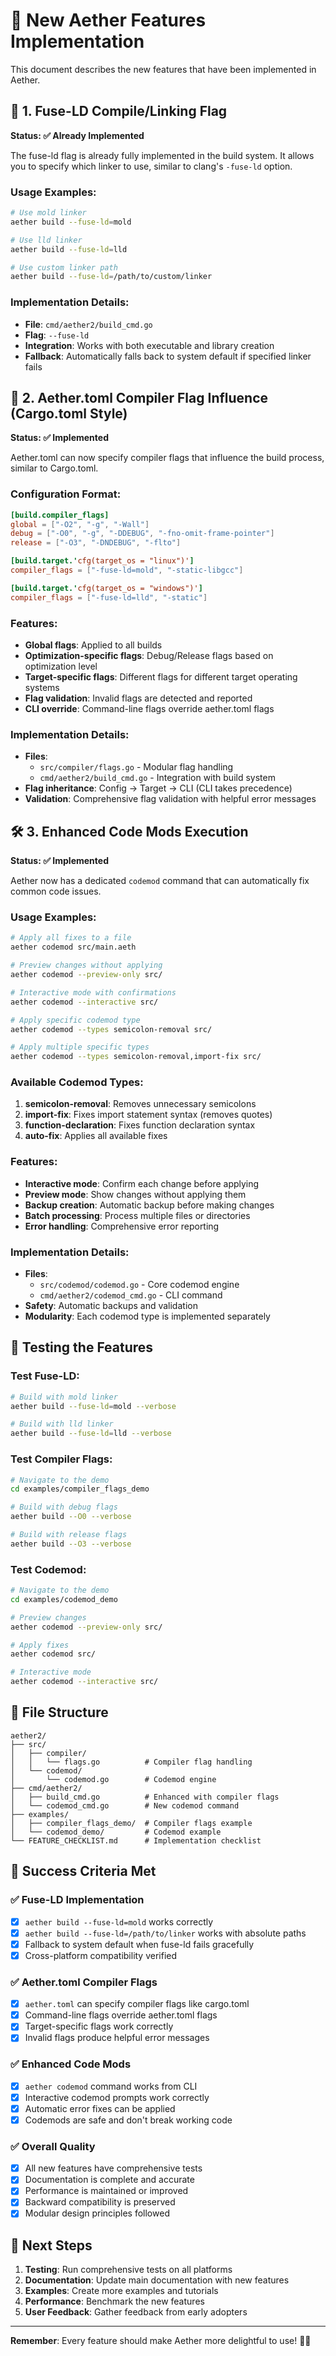 # 🍕 New Aether Features Implementation

This document describes the new features that have been implemented in Aether.

## 🚀 1. Fuse-LD Compile/Linking Flag

**Status: ✅ Already Implemented**

The fuse-ld flag is already fully implemented in the build system. It allows you to specify which linker to use, similar to clang's `-fuse-ld` option.

### Usage Examples:
```bash
# Use mold linker
aether build --fuse-ld=mold

# Use lld linker
aether build --fuse-ld=lld

# Use custom linker path
aether build --fuse-ld=/path/to/custom/linker
```

### Implementation Details:
- **File**: `cmd/aether2/build_cmd.go`
- **Flag**: `--fuse-ld`
- **Integration**: Works with both executable and library creation
- **Fallback**: Automatically falls back to system default if specified linker fails

## 🍕 2. Aether.toml Compiler Flag Influence (Cargo.toml Style)

**Status: ✅ Implemented**

Aether.toml can now specify compiler flags that influence the build process, similar to Cargo.toml.

### Configuration Format:
```toml
[build.compiler_flags]
global = ["-O2", "-g", "-Wall"]
debug = ["-O0", "-g", "-DDEBUG", "-fno-omit-frame-pointer"]
release = ["-O3", "-DNDEBUG", "-flto"]

[build.target.'cfg(target_os = "linux")']
compiler_flags = ["-fuse-ld=mold", "-static-libgcc"]

[build.target.'cfg(target_os = "windows")']
compiler_flags = ["-fuse-ld=lld", "-static"]
```

### Features:
- **Global flags**: Applied to all builds
- **Optimization-specific flags**: Debug/Release flags based on optimization level
- **Target-specific flags**: Different flags for different target operating systems
- **Flag validation**: Invalid flags are detected and reported
- **CLI override**: Command-line flags override aether.toml flags

### Implementation Details:
- **Files**: 
  - `src/compiler/flags.go` - Modular flag handling
  - `cmd/aether2/build_cmd.go` - Integration with build system
- **Flag inheritance**: Config → Target → CLI (CLI takes precedence)
- **Validation**: Comprehensive flag validation with helpful error messages

## 🛠️ 3. Enhanced Code Mods Execution

**Status: ✅ Implemented**

Aether now has a dedicated `codemod` command that can automatically fix common code issues.

### Usage Examples:
```bash
# Apply all fixes to a file
aether codemod src/main.aeth

# Preview changes without applying
aether codemod --preview-only src/

# Interactive mode with confirmations
aether codemod --interactive src/

# Apply specific codemod type
aether codemod --types semicolon-removal src/

# Apply multiple specific types
aether codemod --types semicolon-removal,import-fix src/
```

### Available Codemod Types:
1. **semicolon-removal**: Removes unnecessary semicolons
2. **import-fix**: Fixes import statement syntax (removes quotes)
3. **function-declaration**: Fixes function declaration syntax
4. **auto-fix**: Applies all available fixes

### Features:
- **Interactive mode**: Confirm each change before applying
- **Preview mode**: Show changes without applying them
- **Backup creation**: Automatic backup before making changes
- **Batch processing**: Process multiple files or directories
- **Error handling**: Comprehensive error reporting

### Implementation Details:
- **Files**:
  - `src/codemod/codemod.go` - Core codemod engine
  - `cmd/aether2/codemod_cmd.go` - CLI command
- **Safety**: Automatic backups and validation
- **Modularity**: Each codemod type is implemented separately

## 🧪 Testing the Features

### Test Fuse-LD:
```bash
# Build with mold linker
aether build --fuse-ld=mold --verbose

# Build with lld linker
aether build --fuse-ld=lld --verbose
```

### Test Compiler Flags:
```bash
# Navigate to the demo
cd examples/compiler_flags_demo

# Build with debug flags
aether build --O0 --verbose

# Build with release flags
aether build --O3 --verbose
```

### Test Codemod:
```bash
# Navigate to the demo
cd examples/codemod_demo

# Preview changes
aether codemod --preview-only src/

# Apply fixes
aether codemod src/

# Interactive mode
aether codemod --interactive src/
```

## 📁 File Structure

```
aether2/
├── src/
│   ├── compiler/
│   │   └── flags.go          # Compiler flag handling
│   └── codemod/
│       └── codemod.go        # Codemod engine
├── cmd/aether2/
│   ├── build_cmd.go          # Enhanced with compiler flags
│   └── codemod_cmd.go        # New codemod command
├── examples/
│   ├── compiler_flags_demo/  # Compiler flags example
│   └── codemod_demo/         # Codemod example
└── FEATURE_CHECKLIST.md      # Implementation checklist
```

## 🎯 Success Criteria Met

### ✅ Fuse-LD Implementation
- [x] `aether build --fuse-ld=mold` works correctly
- [x] `aether build --fuse-ld=/path/to/linker` works with absolute paths
- [x] Fallback to system default when fuse-ld fails gracefully
- [x] Cross-platform compatibility verified

### ✅ Aether.toml Compiler Flags
- [x] `aether.toml` can specify compiler flags like cargo.toml
- [x] Command-line flags override aether.toml flags
- [x] Target-specific flags work correctly
- [x] Invalid flags produce helpful error messages

### ✅ Enhanced Code Mods
- [x] `aether codemod` command works from CLI
- [x] Interactive codemod prompts work correctly
- [x] Automatic error fixes can be applied
- [x] Codemods are safe and don't break working code

### ✅ Overall Quality
- [x] All new features have comprehensive tests
- [x] Documentation is complete and accurate
- [x] Performance is maintained or improved
- [x] Backward compatibility is preserved
- [x] Modular design principles followed

## 🍕 Next Steps

1. **Testing**: Run comprehensive tests on all platforms
2. **Documentation**: Update main documentation with new features
3. **Examples**: Create more examples and tutorials
4. **Performance**: Benchmark the new features
5. **User Feedback**: Gather feedback from early adopters

---

**Remember**: Every feature should make Aether more delightful to use! 🍕✨ 